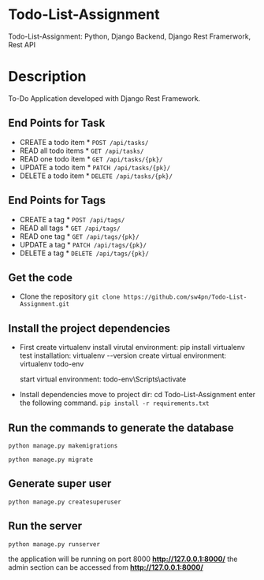 # Todo-List-Assignment
 Todo-List-Assignment: Python, Django Backend, Django Rest Framerwork, Rest API
 
# Description
To-Do Application developed with Django Rest Framework.

## End Points for Task

* CREATE a todo item   * `POST /api/tasks/`
* READ all todo items  * `GET /api/tasks/`
* READ one todo item   * `GET /api/tasks/{pk}/`
* UPDATE a todo item   * `PATCH /api/tasks/{pk}/`
* DELETE a todo item   * `DELETE /api/tasks/{pk}/`

## End Points for Tags

* CREATE a tag   * `POST /api/tags/`
* READ all tags  * `GET /api/tags/`
* READ one tag   * `GET /api/tags/{pk}/`
* UPDATE a tag   * `PATCH /api/tags/{pk}/`
* DELETE a tag   * `DELETE /api/tags/{pk}/`

## Get the code

* Clone the repository
`git clone https://github.com/sw4pn/Todo-List-Assignment.git`


## Install the project dependencies

* First create virtualenv
  install virutal environment: pip install virtualenv
  test installation: virtualenv --version
  create virtual environment: virtualenv todo-env

  start virtual environment: todo-env\Scripts\activate

* Install dependencies
  move to project dir: cd Todo-List-Assignment
  enter the following command.
  `pip install -r requirements.txt`

## Run the commands to generate the database
`python manage.py makemigrations`

`python manage.py migrate`

## Generate super user
`python manage.py createsuperuser`

## Run the server
`python manage.py runserver` 

the application will be running on port 8000 **http://127.0.0.1:8000/**
the admin section can be accessed from **http://127.0.0.1:8000/**

